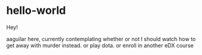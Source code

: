 # hello-world
Hey!

aaguilar here, currently contemplating whether or not I should watch how to get away with murder instead. or play dota. or enroll in another eDX course
